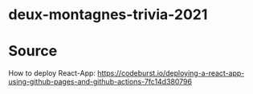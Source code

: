 # deux-montagnes-trivia-2021

# Source

How to deploy React-App: 
https://codeburst.io/deploying-a-react-app-using-github-pages-and-github-actions-7fc14d380796